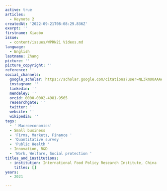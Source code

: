 ```yaml
---
active: true
articles:
  - Keynote 2
createdAt: '2022-09-21T08:08:29.836Z'
exerpt: ''
firstname: Xiaobo
issue:
  - content/issues/WPRN21 Videos.md
language:
  - English
lastname: Zhang
picture: ''
picture_copyright: ''
reference: ''
social_channels:
  google_scholar: https://scholar.google.com/citations?user=NL3kmU0AAAAJ&hl=en
  instagram: ''
  linkedin: ''
  mendeley: ''
  orcid: 0000-0002-4981-9565
  researchgate: ''
  twitter: ''
  website: ''
  wikipedia: ''
tags:
  - ' Macroeconomics'
  - Small business
  - 'Firms, Markets, Finance '
  - 'Quantitative survey '
  - 'Public Health '
  - Innovation, R&D
  - 'Work, Welfare, Social protection '
titles_and_institutions:
  - institution: International Food Policy Research Institute, China
    titles: []
years:
  - 2021

---
```

